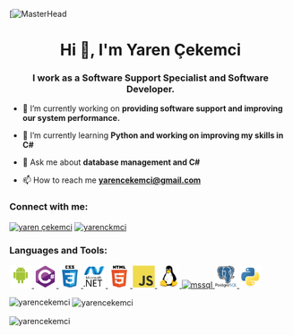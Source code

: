 [![MasterHead](https://i.pinimg.com/736x/1d/4a/b5/1d4ab5d4c26472e60cd950849ae61a92.jpg)
<h1 align="center">Hi 👋, I'm Yaren Çekemci</h1>
<h3 align="center">I work as a Software Support Specialist and Software Developer.</h3>

- 🔭 I’m currently working on **providing software support and improving our system performance.**

- 🌱 I’m currently learning **Python and working on improving my skills in C#**

- 💬 Ask me about **database management and C#**

- 📫 How to reach me **yarencekemci@gmail.com**

<h3 align="left">Connect with me:</h3>
<p align="left">
<a href="https://linkedin.com/in/yaren çekemci" target="blank"><img align="center" src="https://raw.githubusercontent.com/rahuldkjain/github-profile-readme-generator/master/src/images/icons/Social/linked-in-alt.svg" alt="yaren çekemci" height="30" width="40" /></a>
<a href="https://instagram.com/https://www.instagram.com/yarenckmci/" target="blank"><img align="center" src="https://raw.githubusercontent.com/rahuldkjain/github-profile-readme-generator/master/src/images/icons/Social/instagram.svg" alt="yarenckmci" height="30" width="40" /></a>
</p>

<h3 align="left">Languages and Tools:</h3>
<p align="left"> <a href="https://developer.android.com" target="_blank" rel="noreferrer"> <img src="https://raw.githubusercontent.com/devicons/devicon/master/icons/android/android-original-wordmark.svg" alt="android" width="40" height="40"/> </a> <a href="https://www.w3schools.com/cs/" target="_blank" rel="noreferrer"> <img src="https://raw.githubusercontent.com/devicons/devicon/master/icons/csharp/csharp-original.svg" alt="csharp" width="40" height="40"/> </a> <a href="https://www.w3schools.com/css/" target="_blank" rel="noreferrer"> <img src="https://raw.githubusercontent.com/devicons/devicon/master/icons/css3/css3-original-wordmark.svg" alt="css3" width="40" height="40"/> </a> <a href="https://dotnet.microsoft.com/" target="_blank" rel="noreferrer"> <img src="https://raw.githubusercontent.com/devicons/devicon/master/icons/dot-net/dot-net-original-wordmark.svg" alt="dotnet" width="40" height="40"/> </a> <a href="https://www.w3.org/html/" target="_blank" rel="noreferrer"> <img src="https://raw.githubusercontent.com/devicons/devicon/master/icons/html5/html5-original-wordmark.svg" alt="html5" width="40" height="40"/> </a> <a href="https://developer.mozilla.org/en-US/docs/Web/JavaScript" target="_blank" rel="noreferrer"> <img src="https://raw.githubusercontent.com/devicons/devicon/master/icons/javascript/javascript-original.svg" alt="javascript" width="40" height="40"/> </a> <a href="https://www.linux.org/" target="_blank" rel="noreferrer"> <img src="https://raw.githubusercontent.com/devicons/devicon/master/icons/linux/linux-original.svg" alt="linux" width="40" height="40"/> </a> <a href="https://www.microsoft.com/en-us/sql-server" target="_blank" rel="noreferrer"> <img src="https://www.svgrepo.com/show/303229/microsoft-sql-server-logo.svg" alt="mssql" width="40" height="40"/> </a> <a href="https://www.postgresql.org" target="_blank" rel="noreferrer"> <img src="https://raw.githubusercontent.com/devicons/devicon/master/icons/postgresql/postgresql-original-wordmark.svg" alt="postgresql" width="40" height="40"/> </a> <a href="https://www.python.org" target="_blank" rel="noreferrer"> <img src="https://raw.githubusercontent.com/devicons/devicon/master/icons/python/python-original.svg" alt="python" width="40" height="40"/> </a> </p>

<p><img align="left" src="https://github-readme-stats.vercel.app/api/top-langs?username=yarencekemci&show_icons=true&locale=en&layout=compact" alt="yarencekemci" /></p>

<p>&nbsp;<img align="center" src="https://github-readme-stats.vercel.app/api?username=yarencekemci&show_icons=true&locale=en" alt="yarencekemci" /></p>

<p><img align="center" src="https://github-readme-streak-stats.herokuapp.com/?user=yarencekemci&" alt="yarencekemci" /></p>
